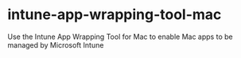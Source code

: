 # intune-app-wrapping-tool-mac
Use the Intune App Wrapping Tool for Mac to enable Mac apps to be managed by Microsoft Intune
